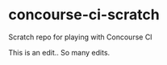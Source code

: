 # concourse-ci-scratch
Scratch repo for playing with Concourse CI

This is an edit..
So many edits.
